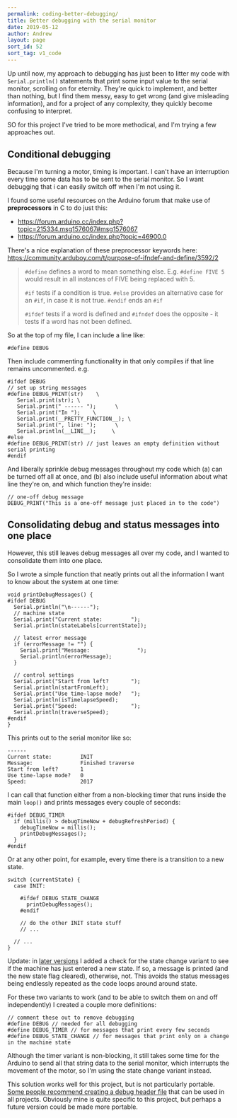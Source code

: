 ```yaml
---
permalink: coding-better-debugging/
title: Better debugging with the serial monitor
date: 2019-05-12
author: Andrew
layout: page
sort_id: 52
sort_tag: v1_code
---
```


Up until now, my approach to debugging has just been to litter my code with `Serial.println()` statements that print some input value to the serial monitor, scrolling on for eternity. They're quick to implement, and better than nothing, but I find them messy, easy to get wrong (and give misleading information), and for a project of any complexity, they quickly become confusing to interpret.

SO for this project I've tried to be more methodical, and I'm trying a few approaches out.

## Conditional debugging

Because I'm turning a motor, timing is important. I can't have an interruption every time some data has to be sent to the serial monitor. So I want debugging that i can easily switch off when I'm not using it. 

I found some useful resources on the Arduino forum that make use of  __preprocessors__ in C to do just this:

* <https://forum.arduino.cc/index.php?topic=215334.msg1576067#msg1576067>
* <https://forum.arduino.cc/index.php?topic=46900.0>

There's a nice explanation of these preprocessor keywords here: <https://community.arduboy.com/t/purpose-of-ifndef-and-define/3592/2>


> `#define` defines a word to mean something else.
> E.g. `#define FIVE 5` would result in all instances of FIVE being replaced with 5.
>
> `#if` tests if a condition is true.
> `#else` provides an alternative case for an `#if`, in case it is not true.
> `#endif` ends an `#if`
>
> `#ifdef` tests if a word is defined and `#ifndef` does the opposite - it tests if a word has not been defined.

So at the top of my file, I can include a line like: 

```
#define DEBUG
```

Then include commenting functionality in that only compiles if that line remains uncommented. e.g. 

```
#ifdef DEBUG
// set up string messages
#define DEBUG_PRINT(str)    \
   Serial.print(str); \
   Serial.print(" ------ ");      \ 
   Serial.print("In ");    \
   Serial.print(__PRETTY_FUNCTION__); \
   Serial.print(", line: ");      \
   Serial.println(__LINE__);     \   
#else
#define DEBUG_PRINT(str) // just leaves an empty definition without serial printing
#endif
```

And liberally sprinkle debug messages throughout my code which (a) can be turned off all at once, and (b) also include useful information about what line they're on, and which function they're inside:

```
// one-off debug message
DEBUG_PRINT("This is a one-off message just placed in to the code")
```

## Consolidating debug and status messages into one place

However, this still leaves debug messages all over my code, and I wanted to consolidate them into one place. 

So I wrote a simple function that neatly prints out all the information I want to know about the system at one time:

```
void printDebugMessages() {
#ifdef DEBUG  
  Serial.println("\n------");
  // machine state
  Serial.print("Current state:         ");
  Serial.println(stateLabels[currentState]);

  // latest error message
  if (errorMessage != "") {
    Serial.print("Message:               ");
    Serial.println(errorMessage);
  }

  // control settings
  Serial.print("Start from left?       ");
  Serial.println(startFromLeft);
  Serial.print("Use time-lapse mode?   ");
  Serial.println(isTimelapseSpeed);
  Serial.print("Speed:                 ");
  Serial.println(traverseSpeed);
#endif
}
```

This prints out to the serial monitor like so:

```
------
Current state:         INIT
Message:               Finished traverse
Start from left?       1
Use time-lapse mode?   0
Speed:                 2017
```

I can call that function either from a non-blocking timer that runs inside the main `loop()` and prints messages every couple of seconds:

```
#ifdef DEBUG_TIMER
  if (millis() > debugTimeNow + debugRefreshPeriod) {
    debugTimeNow = millis();
    printDebugMessages();
  }
#endif
```

Or at any other point, for example, every time there is a transition to a new state. 

```
switch (currentState) {
  case INIT:
    
    #ifdef DEBUG_STATE_CHANGE
      printDebugMessages();
    #endif
  
    // do the other INIT state stuff
    // ...
    
  // ...
}  

```

Update: in [later versions](https://github.com/andrewsleigh/fab-slider/tree/master/arduino-code/v1/camera_slider_v1) I added a check for the state change variant to see if the machine has just entered a new state. If so, a message is printed (and the new state flag cleared), otherwise, not. This avoids the status messages being endlessly repeated as the code loops around around state.


For these two variants to work (and to be able to switch them on and off independently) I created a couple more definitions:

```
// comment these out to remove debugging
#define DEBUG // needed for all debugging
#define DEBUG_TIMER // for messages that print every few seconds
#define DEBUG_STATE_CHANGE // for messages that print only on a change in the machine state
```

Although the timer variant is non-blocking, it still takes some time for the Arduino to send all that string data to the serial monitor, which interrupts the movement of the motor, so I'm using the state change variant instead.

This solution works well for this project, but is not particularly portable. [Some people recommend creating a debug header file](https://forum.arduino.cc/index.php?topic=46900.msg338652#msg338652) that can be used in all projects. Obviously mine is quite specific to this project, but perhaps a future version could be made more portable.


